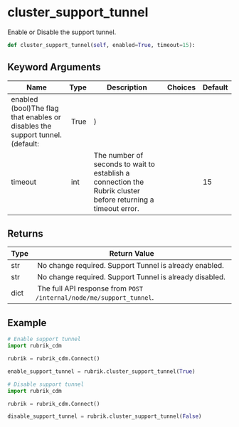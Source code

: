 # cluster_support_tunnel

Enable or Disable the support tunnel.

```py
def cluster_support_tunnel(self, enabled=True, timeout=15):
```


## Keyword Arguments

| Name        | Type | Description                                                                 | Choices | Default |
|-------------|------|-----------------------------------------------------------------------------|---------|---------|
| enabled (bool)The flag that enables or disables the support tunnel. (default:  | True | ) |  |  |
| timeout  | int | The number of seconds to wait to establish a connection the Rubrik cluster before returning a timeout error.  |  | 15 |

## Returns

| Type | Return Value                                                                                  |
|------|-----------------------------------------------------------------------------------------------|
| str | No change required. Support Tunnel is already enabled. |
| str | No change required. Support Tunnel is already disabled. |
| dict | The full API response from `POST /internal/node/me/support_tunnel`. |



## Example

```py
# Enable support tunnel
import rubrik_cdm

rubrik = rubrik_cdm.Connect()

enable_support_tunnel = rubrik.cluster_support_tunnel(True)

# Disable support tunnel
import rubrik_cdm

rubrik = rubrik_cdm.Connect()

disable_support_tunnel = rubrik.cluster_support_tunnel(False)
```
